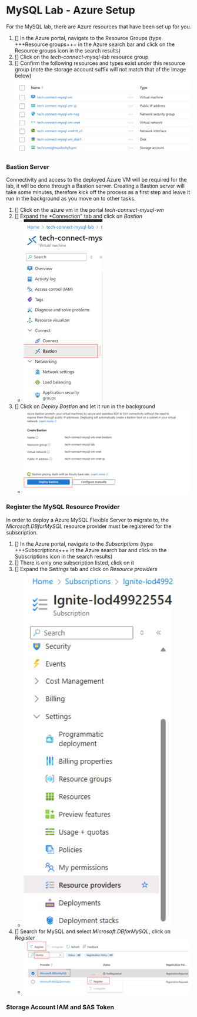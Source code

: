 # MySQL Lab - Azure Setup

For the MySQL lab, there are Azure resources that have been set up for you.

1. [] In the Azure portal, navigate to the Resource Groups (type +++Resource groups+++ in the Azure search bar and click on the Resource groups icon in the search results)
1. [] Click on the *tech-connect-mysql-lab* resource group
1. [] Confirm the following resources and types exist under this resource group (note the storage account suffix will not match that of the image below)
   ![](https://github.com/Azure/tech-connect-migration-lab/blob/main/MySQL/docs/media/azure_env_1.png?raw=true)

### Bastion Server

Connectivity and access to the deployed Azure VM will be required for the lab, it will be done through a Bastion server. Creating a Bastion server will take some minutes, therefore kick off the process as a first step and leave it run in the background as you move on to other tasks.

1. [] Click on the azure vm in the portal *tech-connect-mysql-vm*
1. [] Expand the *Connection" tab and click on _Bastion_
   - ![](https://github.com/Azure/tech-connect-migration-lab/blob/main/MySQL/docs/media/azure_env_4.png?raw=true)
1. [] Click on *Deploy Bastion* and let it run in the background
   - ![](https://github.com/Azure/tech-connect-migration-lab/blob/main/MySQL/docs/media/azure_env_3.png?raw=true)
  
### Register the MySQL Resource Provider

In order to deploy a Azure MySQL Flexible Server to migrate to, the *Microsoft.DBforMySQL* resource provider must be registered for the subscription.

1. [] In the Azure portal, navigate to the *Subscriptions* (type +++Subscriptions+++ in the Azure search bar and click on the Subscriptions icon in the search results)
1. [] There is only one subscription listed, click on it
1. [] Expand the *Settings* tab and click on *Resource providers*
   - ![](https://github.com/Azure/tech-connect-migration-lab/blob/main/MySQL/docs/media/azure_env_5.png?raw=true)
1. [] Search for MySQL and select *Microsoft.DBforMySQL*, click on *Register*
   - ![](https://github.com/Azure/tech-connect-migration-lab/blob/main/MySQL/docs/media/azure_env_6.png?raw=true)

### Storage Account IAM and SAS Token


